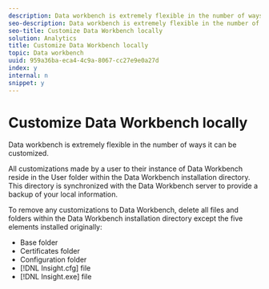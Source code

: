 ```yaml
---
description: Data workbench is extremely flexible in the number of ways it can be customized.
seo-description: Data workbench is extremely flexible in the number of ways it can be customized.
seo-title: Customize Data Workbench locally
solution: Analytics
title: Customize Data Workbench locally
topic: Data workbench
uuid: 959a36ba-eca4-4c9a-8067-cc27e9e0a27d
index: y
internal: n
snippet: y
---
```


# Customize Data Workbench locally

Data workbench is extremely flexible in the number of ways it can be customized.

All customizations made by a user to their instance of Data Workbench reside in the User folder within the Data Workbench installation directory. This directory is synchronized with the Data Workbench server to provide a backup of your local information.

To remove any customizations to Data Workbench, delete all files and folders within the Data Workbench installation directory except the five elements installed originally:

* Base folder 
* Certificates folder 
* Configuration folder 
* [!DNL Insight.cfg] file 
* [!DNL Insight.exe] file

